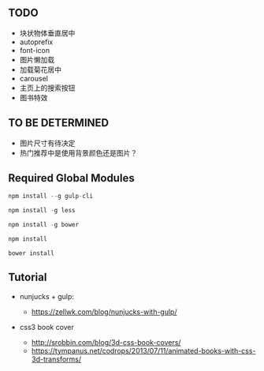 ## TODO

- 块状物体垂直居中
- autoprefix
- font-icon
- 图片懒加载
- 加载菊花居中
- carousel
- 主页上的搜索按钮
- 图书特效

## TO BE DETERMINED

- 图片尺寸有待决定
- 热门推荐中是使用背景颜色还是图片？

## Required Global Modules

```javascript
npm install --g gulp-cli
```

```javascript
npm install -g less
```

```javascript
npm install -g bower
```

```javascript
npm install
```

```javasacript
bower install
```

## Tutorial

- nunjucks + gulp:
    - https://zellwk.com/blog/nunjucks-with-gulp/

- css3 book cover
    - http://srobbin.com/blog/3d-css-book-covers/
    - https://tympanus.net/codrops/2013/07/11/animated-books-with-css-3d-transforms/


